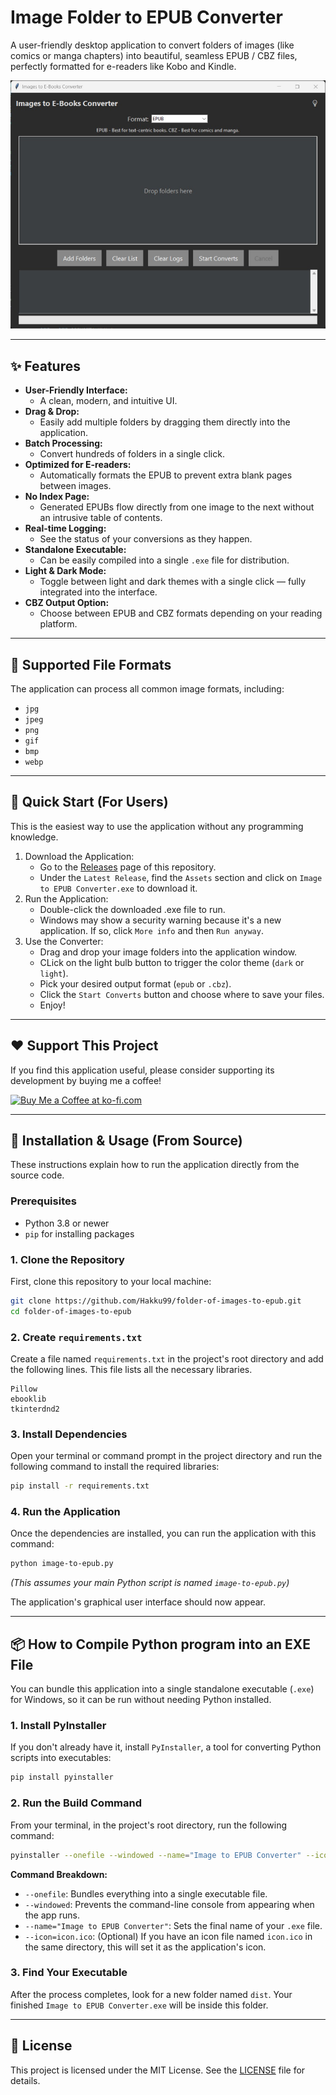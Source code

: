 # Image Folder to EPUB Converter

A user-friendly desktop application to convert folders of images (like comics or manga chapters) into beautiful, seamless EPUB / CBZ files, perfectly formatted for e-readers like Kobo and Kindle.

![App Screenshot](./assets/image-to-epub-convert.jpg)

---

## ✨ Features

- **User-Friendly Interface:** 
   -  A clean, modern, and intuitive UI.
- **Drag & Drop:**
   -  Easily add multiple folders by dragging them directly into the application.
- **Batch Processing:**
   -  Convert hundreds of folders in a single click.
- **Optimized for E-readers:**
   -  Automatically formats the EPUB to prevent extra blank pages between images.
- **No Index Page:** 
   -  Generated EPUBs flow directly from one image to the next without an intrusive table of contents.
- **Real-time Logging:**
   -  See the status of your conversions as they happen.
- **Standalone Executable:**
   -  Can be easily compiled into a single `.exe` file for distribution.
- **Light & Dark Mode:**
   -  Toggle between light and dark themes with a single click — fully integrated into the interface.
- **CBZ Output Option:**
  - Choose between EPUB and CBZ formats depending on your reading platform.
---

## 📂 Supported File Formats
The application can process all common image formats, including:
- `jpg`
- `jpeg`
- `png`
- `gif`
- `bmp`
- `webp`

---

## 🚀 Quick Start (For Users)
This is the easiest way to use the application without any programming knowledge.

1. Download the Application:
   - Go to the [Releases](https://github.com/Hakku99/folder-of-images-to-epub/releases) page of this repository.
   - Under the `Latest Release`, find the `Assets` section and click on `Image to EPUB Converter.exe` to download it.
2. Run the Application:
   - Double-click the downloaded .exe file to run.
   - Windows may show a security warning because it's a new application. If so, click `More info` and then `Run anyway`.
3. Use the Converter:
   - Drag and drop your image folders into the application window.
   - CLick on the light bulb button to trigger the color theme (`dark` or `light`).
   - Pick your desired output format (`epub` or `.cbz`).
   - Click the `Start Converts` button and choose where to save your files.
   - Enjoy!

---

## ❤️ Support This Project
If you find this application useful, please consider supporting its development by buying me a coffee!

[![Buy Me a Coffee at ko-fi.com](https://ko-fi.com/img/githubbutton_sm.svg)](https://ko-fi.com/hakku99)

---

## 🚀 Installation & Usage (From Source)

These instructions explain how to run the application directly from the source code.

### Prerequisites

-   Python 3.8 or newer
-   `pip` for installing packages

### 1. Clone the Repository

First, clone this repository to your local machine:

```bash
git clone https://github.com/Hakku99/folder-of-images-to-epub.git
cd folder-of-images-to-epub
```

### 2. Create `requirements.txt`

Create a file named `requirements.txt` in the project's root directory and add the following lines. This file lists all the necessary libraries.

```
Pillow
ebooklib
tkinterdnd2
```

### 3. Install Dependencies

Open your terminal or command prompt in the project directory and run the following command to install the required libraries:

```bash
pip install -r requirements.txt
```

### 4. Run the Application

Once the dependencies are installed, you can run the application with this command:

```bash
python image-to-epub.py
```
*(This assumes your main Python script is named `image-to-epub.py`)*

The application's graphical user interface should now appear.

---

## 📦 How to Compile Python program into an EXE File

You can bundle this application into a single standalone executable (`.exe`) for Windows, so it can be run without needing Python installed.

### 1. Install PyInstaller

If you don't already have it, install `PyInstaller`, a tool for converting Python scripts into executables:

```bash
pip install pyinstaller
```

### 2. Run the Build Command

From your terminal, in the project's root directory, run the following command:

```bash
pyinstaller --onefile --windowed --name="Image to EPUB Converter" --icon=icon.ico image-to-epub.py
```
**Command Breakdown:**
-   `--onefile`: Bundles everything into a single executable file.
-   `--windowed`: Prevents the command-line console from appearing when the app runs.
-   `--name="Image to EPUB Converter"`: Sets the final name of your `.exe` file.
-   `--icon=icon.ico`: (Optional) If you have an icon file named `icon.ico` in the same directory, this will set it as the application's icon.

### 3. Find Your Executable

After the process completes, look for a new folder named `dist`. Your finished `Image to EPUB Converter.exe` will be inside this folder.

---

## 📜 License

This project is licensed under the MIT License. See the [LICENSE](LICENSE) file for details.
